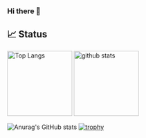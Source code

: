 ### Hi there 👋

## 📈 Status

<p align="left"> 
  <img alt="Top Langs" height="150px" src="https://github-readme-stats.vercel.app/api/top-langs/?username=NonokaM&layout=compact&show_icons=true" />
  <img alt="github stats" height="150px" src="https://github-readme-stats.vercel.app/api?username=NonokaM" />
</p>

![Anurag's GitHub stats](https://github-readme-stats.vercel.app/api?NonokaM=anuraghazra&show_icons=true&theme=transparent)
[![trophy](https://github-profile-trophy.vercel.app/?username=NonokaM&margin-w=5)](https://github.com/NonokaM/)

<!--
**NonokaM/NonokaM** is a ✨ _special_ ✨ repository because its `README.md` (this file) appears on your GitHub profile.

Here are some ideas to get you started:

- 🔭 I’m currently working on ...
- 🌱 I’m currently learning ...
- 👯 I’m looking to collaborate on ...
- 🤔 I’m looking for help with ...
- 💬 Ask me about ...
- 📫 How to reach me: ...
- 😄 Pronouns: ...
- ⚡ Fun fact: ...
-->
